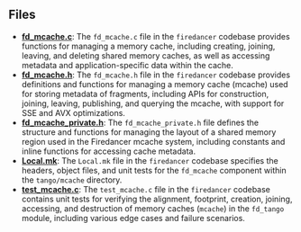 
## Files
- **[fd_mcache.c](mcache/fd_mcache.c.driver.md)**: The `fd_mcache.c` file in the `firedancer` codebase provides functions for managing a memory cache, including creating, joining, leaving, and deleting shared memory caches, as well as accessing metadata and application-specific data within the cache.
- **[fd_mcache.h](mcache/fd_mcache.h.driver.md)**: The `fd_mcache.h` file in the `firedancer` codebase provides definitions and functions for managing a memory cache (mcache) used for storing metadata of fragments, including APIs for construction, joining, leaving, publishing, and querying the mcache, with support for SSE and AVX optimizations.
- **[fd_mcache_private.h](mcache/fd_mcache_private.h.driver.md)**: The `fd_mcache_private.h` file defines the structure and functions for managing the layout of a shared memory region used in the Firedancer mcache system, including constants and inline functions for accessing cache metadata.
- **[Local.mk](mcache/Local.mk.driver.md)**: The `Local.mk` file in the `firedancer` codebase specifies the headers, object files, and unit tests for the `fd_mcache` component within the `tango/mcache` directory.
- **[test_mcache.c](mcache/test_mcache.c.driver.md)**: The `test_mcache.c` file in the `firedancer` codebase contains unit tests for verifying the alignment, footprint, creation, joining, accessing, and destruction of memory caches (`mcache`) in the `fd_tango` module, including various edge cases and failure scenarios.
